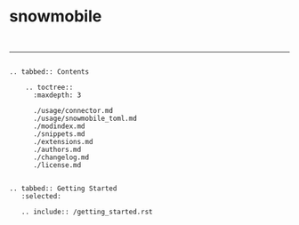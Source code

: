 # snowmobile
```{include} /badges.md
```
```{include} /description.md
```
---

```{eval-rst}

.. tabbed:: Contents

    .. toctree::
      :maxdepth: 3
      
      ./usage/connector.md
      ./usage/snowmobile_toml.md
      ./modindex.md
      ./snippets.md
      ./extensions.md
      ./authors.md
      ./changelog.md
      ./license.md


.. tabbed:: Getting Started
   :selected:

   .. include:: /getting_started.rst

```
